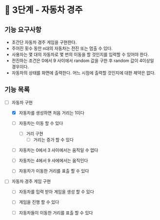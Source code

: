# 🚀 3단계 - 자동차 경주

## 기능 요구사항

- 초간단 자동차 경주 게임을 구현한다.
- 주어진 횟수 동안 n대의 자동차는 전진 또는 멈출 수 있다.
- 사용자는 몇 대의 자동차로 몇 번의 이동을 할 것인지를 입력할 수 있어야 한다.
- 전진하는 조건은 0에서 9 사이에서 random 값을 구한 후 random 값이 4이상일 경우이다.
- 자동차의 상태를 화면에 출력한다. 어느 시점에 출력할 것인지에 대한 제약은 없다.

## 기능 목록
* [ ] 자동차 구현
  * [x] 자동차를 생성하면 처음 거리는 1이다
  * [ ] 자동차는 이동 할 수 있다
    * [ ] 거리 구현
      * [ ] 거리는 증가 할 수 있다
  * [ ] 자동차는 0에서 3 사이에서는 움직일 수 없다
  * [ ] 자동차는 4에서 9 사에에서는 움직인다
  * [ ] 자동차가 이동한 거리를 표출 할 수 있다


* [ ] 자동차 경주 게임 구현
  * [ ] 자동차를 입력 받아 게임을 생성 할 수 있다
  * [ ] 게임을 진행 할 수 있다
  * [ ] 자동차들이 이동한 거리를 표출 할 수 있다
  
